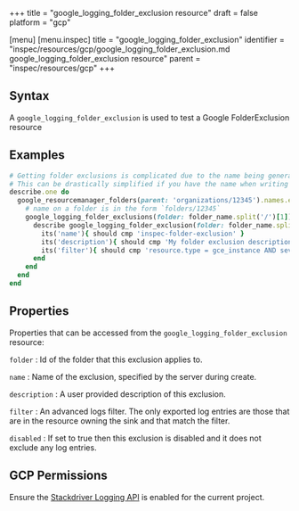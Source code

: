 +++
title = "google_logging_folder_exclusion resource"
draft = false
platform = "gcp"

[menu]
  [menu.inspec]
    title = "google_logging_folder_exclusion"
    identifier = "inspec/resources/gcp/google_logging_folder_exclusion.md google_logging_folder_exclusion resource"
    parent = "inspec/resources/gcp"
+++

## Syntax

A `google_logging_folder_exclusion` is used to test a Google FolderExclusion resource

## Examples

```ruby
# Getting folder exclusions is complicated due to the name being generated by the server.
# This can be drastically simplified if you have the name when writing the test
describe.one do
  google_resourcemanager_folders(parent: 'organizations/12345').names.each do |folder_name|
    # name on a folder is in the form `folders/12345`
    google_logging_folder_exclusions(folder: folder_name.split('/')[1]).names.each do |exclusion_name|
      describe google_logging_folder_exclusion(folder: folder_name.split('/')[1], name: exclusion_name) do
        its('name'){ should cmp 'inspec-folder-exclusion' }
        its('description'){ should cmp 'My folder exclusion description' }
        its('filter'){ should cmp 'resource.type = gce_instance AND severity <= DEBUG' }
      end
    end
  end
end
```

## Properties

Properties that can be accessed from the `google_logging_folder_exclusion` resource:

`folder`
: Id of the folder that this exclusion applies to.

`name`
: Name of the exclusion, specified by the server during create.

`description`
: A user provided description of this exclusion.

`filter`
: An advanced logs filter. The only exported log entries are those that are in the resource owning the sink and that match the filter.

`disabled`
: If set to true then this exclusion is disabled and it does not exclude any log entries.

## GCP Permissions

Ensure the [Stackdriver Logging API](https://console.cloud.google.com/apis/library/logging.googleapis.com/) is enabled for the current project.

